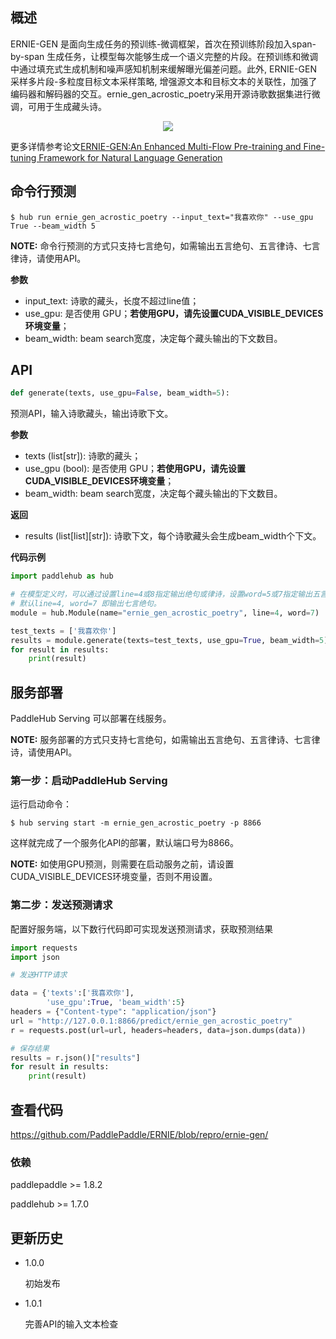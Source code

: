 ## 概述

ERNIE-GEN 是面向生成任务的预训练-微调框架，首次在预训练阶段加入span-by-span 生成任务，让模型每次能够生成一个语义完整的片段。在预训练和微调中通过填充式生成机制和噪声感知机制来缓解曝光偏差问题。此外, ERNIE-GEN 采样多片段-多粒度目标文本采样策略, 增强源文本和目标文本的关联性，加强了编码器和解码器的交互。ernie_gen_acrostic_poetry采用开源诗歌数据集进行微调，可用于生成藏头诗。
<p align="center">
<img src="https://paddlehub.bj.bcebos.com/resources/multi-flow-attention.png" hspace='10'/> <br />
</p>

更多详情参考论文[ERNIE-GEN:An Enhanced Multi-Flow Pre-training and Fine-tuning Framework for Natural Language Generation](https://arxiv.org/abs/2001.11314)

## 命令行预测

```shell
$ hub run ernie_gen_acrostic_poetry --input_text="我喜欢你" --use_gpu True --beam_width 5
```

**NOTE:** 命令行预测的方式只支持七言绝句，如需输出五言绝句、五言律诗、七言律诗，请使用API。

**参数**

* input_text: 诗歌的藏头，长度不超过line值；
* use\_gpu: 是否使用 GPU；**若使用GPU，请先设置CUDA\_VISIBLE\_DEVICES环境变量**；
* beam\_width: beam search宽度，决定每个藏头输出的下文数目。

## API

```python
def generate(texts, use_gpu=False, beam_width=5):
```

预测API，输入诗歌藏头，输出诗歌下文。

**参数**

* texts (list\[str\]): 诗歌的藏头；
* use\_gpu (bool): 是否使用 GPU；**若使用GPU，请先设置CUDA\_VISIBLE\_DEVICES环境变量**；
* beam\_width: beam search宽度，决定每个藏头输出的下文数目。

**返回**

* results (list\[list\]\[str\]): 诗歌下文，每个诗歌藏头会生成beam_width个下文。

**代码示例**

```python
import paddlehub as hub

# 在模型定义时，可以通过设置line=4或8指定输出绝句或律诗，设置word=5或7指定输出五言或七言。
# 默认line=4, word=7 即输出七言绝句。
module = hub.Module(name="ernie_gen_acrostic_poetry", line=4, word=7)

test_texts = ['我喜欢你']
results = module.generate(texts=test_texts, use_gpu=True, beam_width=5)
for result in results:
    print(result)
```

## 服务部署

PaddleHub Serving 可以部署在线服务。

**NOTE:** 服务部署的方式只支持七言绝句，如需输出五言绝句、五言律诗、七言律诗，请使用API。

### 第一步：启动PaddleHub Serving

运行启动命令：
```shell
$ hub serving start -m ernie_gen_acrostic_poetry -p 8866
```

这样就完成了一个服务化API的部署，默认端口号为8866。

**NOTE:** 如使用GPU预测，则需要在启动服务之前，请设置CUDA\_VISIBLE\_DEVICES环境变量，否则不用设置。

### 第二步：发送预测请求

配置好服务端，以下数行代码即可实现发送预测请求，获取预测结果

```python
import requests
import json

# 发送HTTP请求

data = {'texts':['我喜欢你'],
        'use_gpu':True, 'beam_width':5}
headers = {"Content-type": "application/json"}
url = "http://127.0.0.1:8866/predict/ernie_gen_acrostic_poetry"
r = requests.post(url=url, headers=headers, data=json.dumps(data))

# 保存结果
results = r.json()["results"]
for result in results:
    print(result)
```

## 查看代码

https://github.com/PaddlePaddle/ERNIE/blob/repro/ernie-gen/

### 依赖

paddlepaddle >= 1.8.2

paddlehub >= 1.7.0


## 更新历史

* 1.0.0

  初始发布

* 1.0.1

  完善API的输入文本检查
